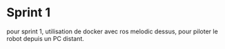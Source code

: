 # Sprint 1

pour sprint 1, utilisation de docker avec ros melodic dessus, pour piloter le robot depuis un PC distant.



